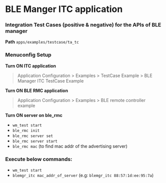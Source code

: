 # BLE Manger ITC application

### Integration Test Cases (positive & negative) for the APIs of BLE manager

**Path**
`apps/examples/testcase/ta_tc`

### Menuconfig Setup

**Turn ON ITC application**
>Application Configuration > Examples > TestCase Example > BLE Manager ITC TestCase Example

**Turn ON BLE RMC application**
>Application Configuration > Examples > BLE remote controller example

**Turn ON server on ble_rmc**
- `wm_test start`
- `ble_rmc init`
- `ble_rmc server set`
- `ble_rmc server start`
- `ble_rmc mac` (to find mac addr of the advertising server)

### Execute below commands:
- `wm_test start`
- `blemgr_itc mac_addr_of_server` (e.g: `blemgr_itc 88:57:1d:ee:95:7a`)